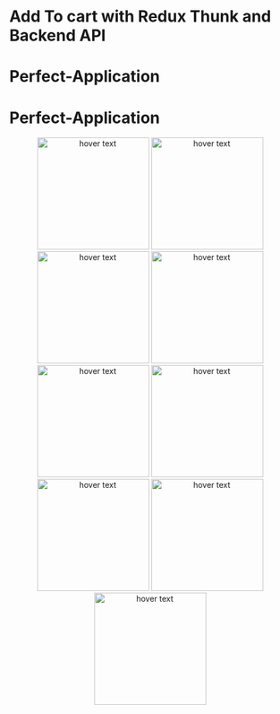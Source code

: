 # Add To cart with Redux Thunk and Backend API

# Perfect-Application
# Perfect-Application

<p align="center">
  <img src="https://drive.google.com/uc?export=view&id=1HDL-8Lc6CKo9L-OdnVXL-RVTCQtiGkva" width="200" title="hover text">
  <img src="https://drive.google.com/uc?export=view&id=1wG8fph7zsQavjPWG-jhPATcYXJtvXFAD" width="200" title="hover text">
  <img src="https://drive.google.com/uc?export=view&id=1vvGhgBt1nkAhaalVXa8mFwsZNK4FTrR5" width="200" title="hover text">
  <img src="https://drive.google.com/uc?export=view&id=1GCB43FJyast_XNeJEvKUexHg08cve7VB" width="200" title="hover text">
  <img src="https://drive.google.com/uc?export=view&id=1FJCz3XjP-qYrkCylGmpXULQtrm_JfS_K" width="200" title="hover text">
  <img src="https://drive.google.com/uc?export=view&id=1iyYeQ8kMpPrttJPhyOvrLoBt4E1ZykHn" width="200" title="hover text">
  <img src="https://drive.google.com/uc?export=view&id=18hQPM5pla0gx10SCMp0QV8dA_R52NuQJ" width="200" title="hover text">
  <img src="https://drive.google.com/uc?export=view&id=1wUN4K7nGiboViyLnQuuZOscabUgpmosX" width="200" title="hover text">
  <img src="https://drive.google.com/uc?export=view&id=1uEe_tFGYJSZ0klvGAGyaB0OYVaPAKmmy" width="200" title="hover text">
  

</p>
